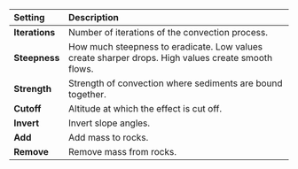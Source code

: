 | Setting        | Description                                                                                        |
| :------------- | :------------------------------------------------------------------------------------------------- |
| **Iterations** | Number of iterations of the convection process.                                                    |
| **Steepness**  | How much steepness to eradicate. Low values create sharper drops. High values create smooth flows. |
| **Strength**   | Strength of convection where sediments are bound together.                                         |
| **Cutoff**     | Altitude at which the effect is cut off.                                                           |
| **Invert**     | Invert slope angles.                                                                               |
| **Add**        | Add mass to rocks.                                                                                 |
| **Remove**     | Remove mass from rocks.                                                                            |